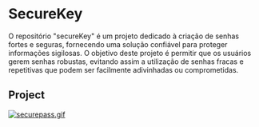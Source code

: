 # SecureKey
O repositório "secureKey" é um projeto dedicado à criação de senhas fortes e seguras, fornecendo uma solução confiável para proteger informações sigilosas. O objetivo deste projeto é permitir que os usuários gerem senhas robustas, evitando assim a utilização de senhas fracas e repetitivas que podem ser facilmente adivinhadas ou comprometidas.

## Project

[![securepass.gif](https://i.postimg.cc/wvM7qb1Z/securepass.gif)](https://postimg.cc/vgRQXhLt)

#
